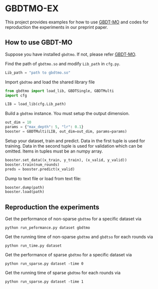 # GBDTMO-EX
This project provides examples for how to use [GBDT-MO](https://github.com/zzd1992/GBDTMO) and codes for reproduction the experiments in our preprint paper.

## How to use GBDT-MO
Suppose you have installed `gbdtmo`. If not, please refer [GBDT-MO](https://github.com/zzd1992/GBDTMO).

Find the path of `gbdtmo.so` and modify `Lib_path` in `cfg.py`.
```python
Lib_path = "path to gbdtmo.so"
```
Import `gbdtmo` and load the shared library file
```python
from gbdtmo import load_lib, GBDTSingle, GBDTMulti
import cfg

LIB = load_lib(cfg.Lib_path)
```
Build a `gbdtmo` instance. You must setup the output dimension.
```python
out_dim = 10
params = {"max_depth": 5, "lr": 0.1}
booster = GBDTMulti(LIB, out_dim=out_dim, params=params)
```
Setup your dataset, train and predict. Data in the first tuple is used for training. Data in the second tuple is used for validation which can be omitted. Items in tuples must be an numpy array.
```python
booster.set_data((x_train, y_train), (x_valid, y_valid))
booster.train(num_rounds)
preds = booster.predict(x_valid)
```
Dump to text file or load from text file:
```python
booster.dump(path)
booster.load(path)
```

## Reproduction the experiments
Get the performance of non-sparse `gbdtmo` for a specific dataset via
```
python run_peformance.py dataset gbdtmo
```
Get the running time of non-sparse `gbdtmo` and `gbdtso` for each rounds via
```
python run_time.py dataset
```
Get the performance of sparse `gbdtmo` for a specific dataset via
```
python run_sparse.py dataset -time 0
```
Get the running time of sparse `gbdtmo` for each rounds via
```
python run_sparse.py dataset -time 1
```

